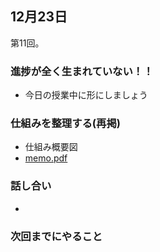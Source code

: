 ## 12月23日
第11回。

### 進捗が全く生まれていない！！
- 今日の授業中に形にしましょう

### 仕組みを整理する(再掲)
- 仕組み概要図
- [memo.pdf](./memo.pdf)

### 話し合い
- 

### 次回までにやること
